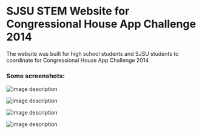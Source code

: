 # SJSU STEM Website for Congressional House App Challenge 2014
The website was built for high school students and SJSU students to coordinate for Congressional House App Challenge 2014

### Some screenshots:
![image description]("website_screenshots/Web_1.png")

![image description]("website_screenshots/Web_2.png")

![image description]("website_screenshots/Web_3.png")

![image description]("website_screenshots/Web_4.png")
